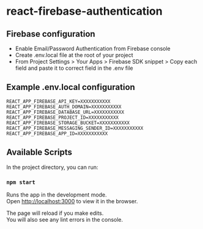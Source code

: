# react-firebase-authentication

## Firebase configuration

- Enable Email/Password Authentication from Firebase console
-  Create .env.local file at the root of your project
- From Project Settings > Your Apps > Firebase SDK snippet > Copy each field and paste it to correct field in the .env file

## Example .env.local configuration

``REACT_APP_FIREBASE_API_KEY=XXXXXXXXXXX``
``REACT_APP_FIREBASE_AUTH_DOMAIN=XXXXXXXXXXX``
``REACT_APP_FIREBASE_DATABASE_URL=XXXXXXXXXXX``
``REACT_APP_FIREBASE_PROJECT_ID=XXXXXXXXXXX``
``REACT_APP_FIREBASE_STORAGE_BUCKET=XXXXXXXXXXX``
``REACT_APP_FIREBASE_MESSAGING_SENDER_ID=XXXXXXXXXXX``
``REACT_APP_FIREBASE_APP_ID=XXXXXXXXXXX``


## Available Scripts

In the project directory, you can run:

### `npm start`

Runs the app in the development mode.\
Open [http://localhost:3000](http://localhost:3000) to view it in the browser.

The page will reload if you make edits.\
You will also see any lint errors in the console.

